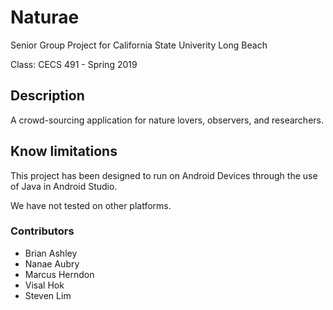# Naturae

Senior Group Project for California State Univerity Long Beach

Class: CECS 491 - Spring 2019

## Description

A crowd-sourcing application for nature lovers, observers, and researchers.

## Know limitations

This project has been designed to run on Android Devices through the use of
Java in Android Studio. 

We have not tested on other platforms.

### Contributors
- Brian Ashley
- Nanae Aubry
- Marcus Herndon
- Visal Hok
- Steven Lim

